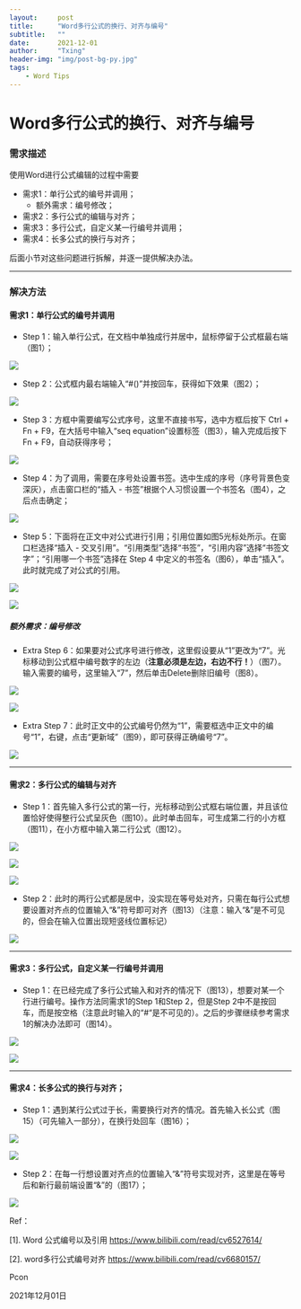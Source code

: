 ```yaml
---
layout:     post
title:      "Word多行公式的换行、对齐与编号"
subtitle:   ""
date:       2021-12-01
author:     "Txing"
header-img: "img/post-bg-py.jpg"
tags:
    - Word Tips
---
```


# Word多行公式的换行、对齐与编号

### 需求描述

使用Word进行公式编辑的过程中需要

- 需求1：单行公式的编号并调用；
  - 额外需求：编号修改；
- 需求2：多行公式的编辑与对齐；
- 需求3：多行公式，自定义某一行编号并调用；
- 需求4：长多公式的换行与对齐；

后面小节对这些问题进行拆解，并逐一提供解决办法。

---



### 解决方法

#### 需求1：单行公式的编号并调用

- Step 1：输入单行公式，在文档中单独成行并居中，鼠标停留于公式框最右端（图1）；

![](https://raw.githubusercontent.com/txing-casia/txing-casia.github.io/master/img/20211201-1.png)

- Step 2：公式框内最右端输入“#()”并按回车，获得如下效果（图2）；

![](https://raw.githubusercontent.com/txing-casia/txing-casia.github.io/master/img/20211201-2.png)

- Step 3：方框中需要编写公式序号，这里不直接书写，选中方框后按下 Ctrl + Fn + F9，在大括号中输入“seq equation”设置标签（图3），输入完成后按下 Fn + F9，自动获得序号；

![](https://raw.githubusercontent.com/txing-casia/txing-casia.github.io/master/img/20211201-3.png)

- Step 4：为了调用，需要在序号处设置书签。选中生成的序号（序号背景色变深灰），点击窗口栏的“插入 - 书签”根据个人习惯设置一个书签名（图4），之后点击确定；

![](https://raw.githubusercontent.com/txing-casia/txing-casia.github.io/master/img/20211201-4.png)

- Step 5：下面将在正文中对公式进行引用；引用位置如图5光标处所示。在窗口栏选择“插入 - 交叉引用”。“引用类型”选择“书签”，“引用内容”选择“书签文字”；“引用哪一个书签”选择在 Step 4 中定义的书签名（图6），单击“插入”。此时就完成了对公式的引用。

![](https://raw.githubusercontent.com/txing-casia/txing-casia.github.io/master/img/20211201-5.png)

![](https://raw.githubusercontent.com/txing-casia/txing-casia.github.io/master/img/20211201-6.png)



##### 额外需求：编号修改

- Extra Step 6：如果要对公式序号进行修改，这里假设要从“1”更改为“7”。光标移动到公式框中编号数字的左边（**注意必须是左边，右边不行！**）（图7）。输入需要的编号，这里输入“7”，然后单击Delete删除旧编号（图8）。

![](https://raw.githubusercontent.com/txing-casia/txing-casia.github.io/master/img/20211201-7.png)

![](https://raw.githubusercontent.com/txing-casia/txing-casia.github.io/master/img/20211201-8.png)

- Extra Step 7：此时正文中的公式编号仍然为“1”，需要框选中正文中的编号“1”，右键，点击“更新域”（图9），即可获得正确编号“7”。

![](https://raw.githubusercontent.com/txing-casia/txing-casia.github.io/master/img/20211201-9.png)

---



#### 需求2：多行公式的编辑与对齐

- Step 1：首先输入多行公式的第一行，光标移动到公式框右端位置，并且该位置恰好使得整行公式呈灰色（图10）。此时单击回车，可生成第二行的小方框（图11），在小方框中输入第二行公式（图12）。

![](https://raw.githubusercontent.com/txing-casia/txing-casia.github.io/master/img/20211201-10.png)

![](https://raw.githubusercontent.com/txing-casia/txing-casia.github.io/master/img/20211201-11.png)

![](https://raw.githubusercontent.com/txing-casia/txing-casia.github.io/master/img/20211201-12.png)

- Step 2：此时的两行公式都是居中，没实现在等号处对齐，只需在每行公式想要设置对齐点的位置输入“&”符号即可对齐（图13）（注意：输入“&”是不可见的，但会在输入位置出现短竖线位置标记）

![](https://raw.githubusercontent.com/txing-casia/txing-casia.github.io/master/img/20211201-13.png)

---



#### 需求3：多行公式，自定义某一行编号并调用

- Step 1：在已经完成了多行公式输入和对齐的情况下（图13），想要对某一个行进行编号。操作方法同需求1的Step 1和Step 2，但是Step 2中不是按回车，而是按空格（注意此时输入的“#“是不可见的）。之后的步骤继续参考需求1的解决办法即可（图14）。

![](https://raw.githubusercontent.com/txing-casia/txing-casia.github.io/master/img/20211201-13.png)

![](https://raw.githubusercontent.com/txing-casia/txing-casia.github.io/master/img/20211201-14.png)

---



#### 需求4：长多公式的换行与对齐；

- Step 1：遇到某行公式过于长，需要换行对齐的情况。首先输入长公式（图15）（可先输入一部分），在换行处回车（图16）；

![](https://raw.githubusercontent.com/txing-casia/txing-casia.github.io/master/img/20211201-15.png)

![](https://raw.githubusercontent.com/txing-casia/txing-casia.github.io/master/img/20211201-16.png)

- Step 2：在每一行想设置对齐点的位置输入“&”符号实现对齐，这里是在等号后和新行最前端设置“&”的（图17）；

![](https://raw.githubusercontent.com/txing-casia/txing-casia.github.io/master/img/20211201-17.png)



Ref：

[1]. Word 公式编号以及引用 https://www.bilibili.com/read/cv6527614/

[2]. word多行公式编号对齐 https://www.bilibili.com/read/cv6680157/



Pcon

2021年12月01日





























